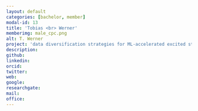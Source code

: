 ```yaml
---
layout: default
categories: [bachelor, member]
modal-id: 13
title: 'Tobias <br> Werner'
memberimg: male_cpc.png
alt: T. Werner
project: 'data diversification strategies for ML-accelerated excited state dynamics simulations'
description:
github:
linkedin:
orcid:
twitter:
web:
google:
researchgate:
mail:
office:
---
```


